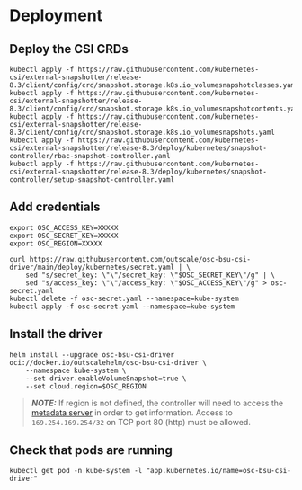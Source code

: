 # Deployment

## Deploy the CSI CRDs

```shell
kubectl apply -f https://raw.githubusercontent.com/kubernetes-csi/external-snapshotter/release-8.3/client/config/crd/snapshot.storage.k8s.io_volumesnapshotclasses.yaml
kubectl apply -f https://raw.githubusercontent.com/kubernetes-csi/external-snapshotter/release-8.3/client/config/crd/snapshot.storage.k8s.io_volumesnapshotcontents.yaml
kubectl apply -f https://raw.githubusercontent.com/kubernetes-csi/external-snapshotter/release-8.3/client/config/crd/snapshot.storage.k8s.io_volumesnapshots.yaml
kubectl apply -f https://raw.githubusercontent.com/kubernetes-csi/external-snapshotter/release-8.3/deploy/kubernetes/snapshot-controller/rbac-snapshot-controller.yaml
kubectl apply -f https://raw.githubusercontent.com/kubernetes-csi/external-snapshotter/release-8.3/deploy/kubernetes/snapshot-controller/setup-snapshot-controller.yaml
```

## Add credentials

```shell
export OSC_ACCESS_KEY=XXXXX
export OSC_SECRET_KEY=XXXXX
export OSC_REGION=XXXXX

curl https://raw.githubusercontent.com/outscale/osc-bsu-csi-driver/main/deploy/kubernetes/secret.yaml | \
    sed "s/secret_key: \"\"/secret_key: \"$OSC_SECRET_KEY\"/g" | \
    sed "s/access_key: \"\"/access_key: \"$OSC_ACCESS_KEY\"/g" > osc-secret.yaml
kubectl delete -f osc-secret.yaml --namespace=kube-system
kubectl apply -f osc-secret.yaml --namespace=kube-system
```

## Install the driver

```shell
helm install --upgrade osc-bsu-csi-driver oci://docker.io/outscalehelm/osc-bsu-csi-driver \
    --namespace kube-system \
    --set driver.enableVolumeSnapshot=true \
    --set cloud.region=$OSC_REGION
```

> **_NOTE:_** If region is not defined, the controller will need to access the [metadata server](https://docs.outscale.com/en/userguide/Accessing-the-Metadata-and-User-Data-of-an-Instance.html) in order to get information. Access to `169.254.169.254/32` on TCP port 80 (http) must be allowed.

## Check that pods are running

```shell
kubectl get pod -n kube-system -l "app.kubernetes.io/name=osc-bsu-csi-driver"
```

